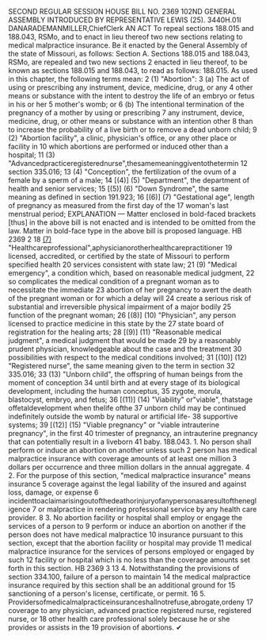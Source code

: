 SECOND REGULAR SESSION
HOUSE BILL NO. 2369
102ND GENERAL ASSEMBLY
INTRODUCED BY REPRESENTATIVE LEWIS (25).
3440H.01I DANARADEMANMILLER,ChiefClerk
AN ACT
To repeal sections 188.015 and 188.043, RSMo, and to enact in lieu thereof two new sections
relating to medical malpractice insurance.
Be it enacted by the General Assembly of the state of Missouri, as follows:
Section A. Sections 188.015 and 188.043, RSMo, are repealed and two new sections
2 enacted in lieu thereof, to be known as sections 188.015 and 188.043, to read as follows:
188.015. As used in this chapter, the following terms mean:
2 (1) "Abortion":
3 (a) The act of using or prescribing any instrument, device, medicine, drug, or any
4 other means or substance with the intent to destroy the life of an embryo or fetus in his or her
5 mother's womb; or
6 (b) The intentional termination of the pregnancy of a mother by using or prescribing
7 any instrument, device, medicine, drug, or other means or substance with an intention other
8 than to increase the probability of a live birth or to remove a dead unborn child;
9 (2) "Abortion facility", a clinic, physician's office, or any other place or facility in
10 which abortions are performed or induced other than a hospital;
11 (3) "Advancedpracticeregisterednurse",thesamemeaninggiventothetermin
12 section 335.016;
13 (4) "Conception", the fertilization of the ovum of a female by a sperm of a male;
14 [(4)] (5) "Department", the department of health and senior services;
15 [(5)] (6) "Down Syndrome", the same meaning as defined in section 191.923;
16 [(6)] (7) "Gestational age", length of pregnancy as measured from the first day of the
17 woman's last menstrual period;
EXPLANATION — Matter enclosed in bold-faced brackets [thus] in the above bill is not enacted and is
intended to be omitted from the law. Matter in bold-face type in the above bill is proposed language.
HB 2369 2
18 [(7)](8) "Healthcareprofessional",aphysicianorotherhealthcarepractitioner
19 licensed, accredited, or certified by the state of Missouri to perform specified health
20 services consistent with state law;
21 (9) "Medical emergency", a condition which, based on reasonable medical judgment,
22 so complicates the medical condition of a pregnant woman as to necessitate the immediate
23 abortion of her pregnancy to avert the death of the pregnant woman or for which a delay will
24 create a serious risk of substantial and irreversible physical impairment of a major bodily
25 function of the pregnant woman;
26 [(8)] (10) "Physician", any person licensed to practice medicine in this state by the
27 state board of registration for the healing arts;
28 [(9)] (11) "Reasonable medical judgment", a medical judgment that would be made
29 by a reasonably prudent physician, knowledgeable about the case and the treatment
30 possibilities with respect to the medical conditions involved;
31 [(10)] (12) "Registered nurse", the same meaning given to the term in section
32 335.016;
33 (13) "Unborn child", the offspring of human beings from the moment of conception
34 until birth and at every stage of its biological development, including the human conceptus,
35 zygote, morula, blastocyst, embryo, and fetus;
36 [(11)] (14) "Viability" or"viable", thatstage offetaldevelopment when thelife ofthe
37 unborn child may be continued indefinitely outside the womb by natural or artificial life-
38 supportive systems;
39 [(12)] (15) "Viable pregnancy" or "viable intrauterine pregnancy", in the first
40 trimester of pregnancy, an intrauterine pregnancy that can potentially result in a liveborn
41 baby.
188.043. 1. No person shall perform or induce an abortion on another unless such
2 person has medical malpractice insurance with coverage amounts of at least one million
3 dollars per occurrence and three million dollars in the annual aggregate.
4 2. For the purpose of this section, "medical malpractice insurance" means insurance
5 coverage against the legal liability of the insured and against loss, damage, or expense
6 incidenttoaclaimarisingoutofthedeathorinjuryofanypersonasaresultofthenegligence
7 or malpractice in rendering professional service by any health care provider.
8 3. No abortion facility or hospital shall employ or engage the services of a person to
9 perform or induce an abortion on another if the person does not have medical malpractice
10 insurance pursuant to this section, except that the abortion facility or hospital may provide
11 medical malpractice insurance for the services of persons employed or engaged by such
12 facility or hospital which is no less than the coverage amounts set forth in this section.
HB 2369 3
13 4. Notwithstanding the provisions of section 334.100, failure of a person to maintain
14 the medical malpractice insurance required by this section shall be an additional ground for
15 sanctioning of a person's license, certificate, or permit.
16 5. Providersofmedicalmalpracticeinsuranceshallnotrefuse,abrogate,ordeny
17 coverage to any physician, advanced practice registered nurse, registered nurse, or
18 other health care professional solely because he or she provides or assists in the
19 provision of abortions.
✔